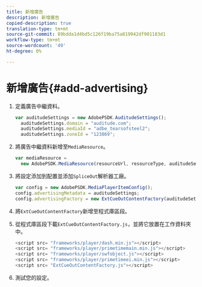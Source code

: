 ```yaml
---
title: 新增廣告
description: 新增廣告
copied-description: true
translation-type: tm+mt
source-git-commit: 89bdda1d4bd5c126f19ba75a819942df901183d1
workflow-type: tm+mt
source-wordcount: '49'
ht-degree: 0%

---
```



# 新增廣告{#add-advertising}

1. 定義廣告中繼資料。

   ```js
   var auditudeSettings = new AdobePSDK.AuditudeSettings(); 
     auditudeSettings.domain = "auditude.com"; 
     auditudeSettings.mediaId = "adbe_tearsofsteel2"; 
     auditudeSettings.zoneId = "123869";
   ```

1. 將廣告中繼資料新增至`MediaResource`。

   ```js
   var mediaResource =  
     new AdobePSDK.MediaResource(resourceUrl, resourceType, auditudeSettings, false);
   ```

1. 將設定添加到配置並添加`SpliceOut`解析器工廠。

   ```js
   var config = new AdobePSDK.MediaPlayerItemConfig(); 
   config.advertisingMetadata = auditudeSettings; 
   config.advertisingFactory = new ExtCueOutContentFactory(auditudeSettings);
   ```

1. 將`ExtCueOutContentFactory`新增至程式庫區段。
1. 從程式庫區段下載`ExtCueOutContentFactory.js`，並將它放置在工作資料夾中。

   ```js
   <script src= "frameworks/player/dash.min.js"></script> 
   <script src= "frameworks/player/primetimemain.min.js"></script> 
   <script src= "frameworks/player/swfobject.js"></script> 
   <script src= "frameworks/player/primetimeei.min.js"></script> 
   <script src= "ExtCueOutContentFactory.js"></script>
   ```

1. 測試您的設定。
